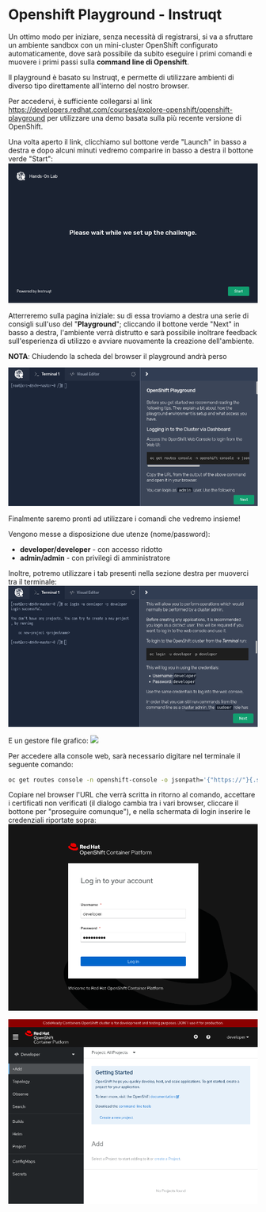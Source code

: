 # Openshift Playground - Instruqt

Un ottimo modo per iniziare, senza necessità di registrarsi, si va a sfruttare un ambiente sandbox con un mini-cluster OpenShift configurato automaticamente, dove sarà possibile da subito eseguire i primi comandi e muovere i primi passi sulla **command line di Openshift**.

Il playground è basato su Instruqt, e permette di utilizzare ambienti di diverso tipo direttamente all'interno del nostro browser.

Per accedervi, è sufficiente collegarsi al link https://developers.redhat.com/courses/explore-openshift/openshift-playground per utilizzare una demo basata sulla più recente versione di OpenShift.

Una volta aperto il link, clicchiamo sul bottone verde "Launch" in basso a destra e dopo alcuni minuti vedremo comparire in basso a destra il bottone verde "Start":
![](images/instruqt-start.png)

Atterreremo sulla pagina iniziale: su di essa troviamo a destra una serie di consigli sull'uso del "**Playground**"; cliccando il bottone verde "Next" in basso a destra, l'ambiente verrà distrutto e sarà possibile inoltrare feedback sull'esperienza di utilizzo e avviare nuovamente la creazione dell'ambiente.

**NOTA**: Chiudendo la scheda del browser il playground andrà perso

![](images/instruqt-terminal-view.png)

Finalmente saremo pronti ad utilizzare i comandi che vedremo insieme!

Vengono messe a disposizione due utenze (nome/password):
- **developer/developer** - con accesso ridotto
- **admin/admin** - con privilegi di amministratore

Inoltre, potremo utilizzare i tab presenti nella sezione destra per muoverci tra il terminale:
![](images/instruqt-terminal-login.png)

E un gestore file grafico:
![](images/instruqt-file-manager.png)

Per accedere alla console web, sarà necessario digitare nel terminale il seguente comando:
```bash
oc get routes console -n openshift-console -o jsonpath='{"https://"}{.spec.host}{"\n"}'
```

Copiare nel browser l'URL che verrà scritta in ritorno al comando, accettare i certificati non verificati (il dialogo cambia tra i vari browser, cliccare il bottone per "proseguire comunque"), e nella schermata di login inserire le credenziali riportate sopra:
![](images/instruqt-console-login.png)

![](images/instruqt-console.png)
